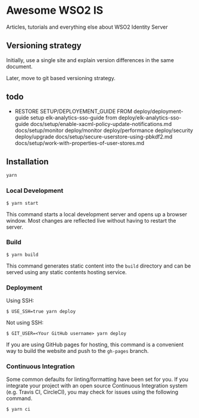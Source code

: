 # Awesome WSO2 IS
Articles, tutorials and everything else about WSO2 Identity Server

## Versioning strategy

Initially, use a single site and explain version differences in the same document.

Later, move to git based versioning strategy.

## todo

- RESTORE SETUP/DEPLOYEMENT_GUIDE FROM deploy/deployment-guide
setup elk-analytics-sso-guide from deploy/elk-analytics-sso-guide
docs/setup/enable-xacml-policy-update-notifications.md
docs/setup/monitor deploy/monitor
deploy/performance
deploy/security
deploy/upgrade
docs/setup/secure-userstore-using-pbkdf2.md
docs/setup/work-with-properties-of-user-stores.md

## Installation

```bash
yarn
```

### Local Development

```
$ yarn start
```

This command starts a local development server and opens up a browser window. Most changes are reflected live without having to restart the server.

### Build

```
$ yarn build
```

This command generates static content into the `build` directory and can be served using any static contents hosting service.

### Deployment

Using SSH:

```
$ USE_SSH=true yarn deploy
```

Not using SSH:

```
$ GIT_USER=<Your GitHub username> yarn deploy
```

If you are using GitHub pages for hosting, this command is a convenient way to build the website and push to the `gh-pages` branch.

### Continuous Integration

Some common defaults for linting/formatting have been set for you. If you integrate your project with an open source Continuous Integration system (e.g. Travis CI, CircleCI), you may check for issues using the following command.

```
$ yarn ci
```
